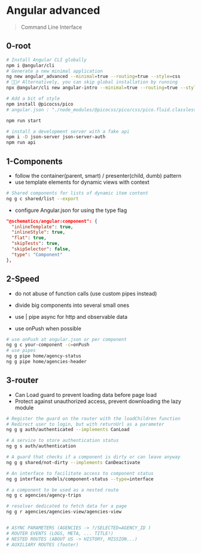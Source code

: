 # Angular advanced

> Command Line Interface

## 0-root

```bash
# Install Angular CLI globally
npm i @angular/cli
# Generate a new minimal application
ng new angular_advanced --minimal=true --routing=true --style=css
# 🧙🏼‍♂️ Alternatively, you can skip global installation by running
npx @angular/cli new angular-intro --minimal=true --routing=true --style=css

# Add a bit of style
npm install @picocss/pico
# angular.json : "./node_modules/@picocss/pico/css/pico.fluid.classless.min.css",

npm run start

# install a development server with a fake api
npm i -D json-server json-server-auth
npm run api

```

## 1-Components

- follow the container(parent, smart) / presenter(child, dumb) pattern
- use template elements for dynamic views with context

```bash
# Shared components for lists of dynamic item content
ng g c shared/list --export

```

- configure Angular.json for using the type flag

```json
"@schematics/angular:component": {
  "inlineTemplate": true,
  "inlineStyle": true,
  "flat": true,
  "skipTests": true,
  "skipSelector": false,
  "type": "Component"
},
```

## 2-Speed

- do not abuse of function calls (use custom pipes instead)

- divide big components into several small ones
- use | pipe async for http and observable data
- use onPush when possible

```bash
# use onPush at angular.json or per component
ng g c your-component -c=onPush
# use pipes
ng g pipe home/agency-status
ng g pipe home/agencies-header
```

## 3-router

- Can Load guard to prevent loading data before page load
- Protect against unauthorized access, prevent downloading the lazy module

```bash
# Register the guard on the router with the loadChildren function
# Redirect user to login, but with returnUrl as a parameter
ng g g auth/authenticated --implements CanLoad

# A service to store authentication status
ng g s auth/authentication

# A guard that checks if a component is dirty or can leave anyway
ng g g shared/not-dirty --implements CanDeactivate

# An interface to facilitate access to component status
ng g interface models/component-status --type=interface

# a component to be used as a nested route
ng g c agencies/agency-trips

# resolver dedicated to fetch data for a page
ng g r agencies/agencies-view/agencies-view


# ASYNC PARAMETERS (AGENCIES -> ?/SELECTED=AGENCY_ID )
# ROUTER EVENTS (LOGS, META, ... TITLE!)
# NESTED ROUTES (ABOUT US -> HISTORY, MISSION...)
# AUXILIARY ROUTES (footer)


```
